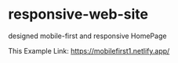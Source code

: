 # responsive-web-site
designed mobile-first and responsive HomePage


This Example Link: https://mobilefirst1.netlify.app/
